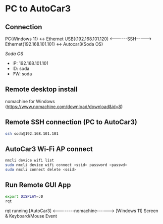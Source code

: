# PC to AutoCar3

## Connection
PC(Windows 11) <-> Ethernet USB((192.168.101.120) <------SSH-----> Ethernet(192.168.101.101) <-> Autocar3(Soda OS)

*Soda OS*
- IP: 192.168.101.101
- ID: soda
- PW: soda

## Remote desktop install
nomachine for Windows (https://www.nomachine.com/download/download&id=8)  

## Remote SSH connection (PC to AutoCar3)

```sh
ssh soda@192.168.101.101
```

## AutoCar3 Wi-Fi AP connect
```sh
nmcli device wifi list
sudo nmcli device wifi connect <ssid> password <passwd>
sudo nmcli connect delete <ssid>
```

## Run Remote GUI App
```sh
export DISPLAY=:0
rqt
```

rqt running [AutoCar3] <--------nomachine------> [Windows 11] Screen & Keyboard/Mouse Event
